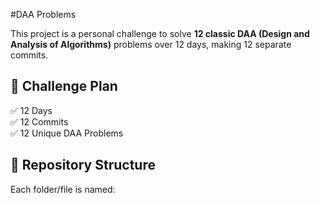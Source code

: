 #DAA Problems

This project is a personal challenge to solve **12 classic DAA (Design and Analysis of Algorithms)** problems over 12 days, making 12 separate commits.  

## 📅 Challenge Plan

✅ 12 Days  
✅ 12 Commits  
✅ 12 Unique DAA Problems

## 📂 Repository Structure

Each folder/file is named:
